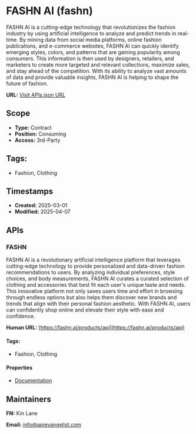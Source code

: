 # FASHN AI (fashn)
FASHN AI is a cutting-edge technology that revolutionizes the fashion industry by using artificial intelligence to analyze and predict trends in real-time. By mining data from social media platforms, online fashion publications, and e-commerce websites, FASHN AI can quickly identify emerging styles, colors, and patterns that are gaining popularity among consumers. This information is then used by designers, retailers, and marketers to create more targeted and relevant collections, maximize sales, and stay ahead of the competition. With its ability to analyze vast amounts of data and provide valuable insights, FASHN AI is helping to shape the future of fashion.

**URL:** [Visit APIs.json URL](https://raw.githubusercontent.com/api-evangelist/fashn/refs/heads/main/apis.yml)

## Scope

- **Type:** Contract 
- **Position:** Consuming 
- **Access:** 3rd-Party 

## Tags:

 - Fashion, Clothing

## Timestamps

- **Created:** 2025-03-01 
- **Modified:** 2025-04-07 

## APIs

### FASHN
FASHN AI is a revolutionary artificial intelligence platform that leverages cutting-edge technology to provide personalized and data-driven fashion recommendations to users. By analyzing individual preferences, style choices, and body measurements, FASHN AI curates a curated selection of clothing and accessories that best fit each user's unique taste and needs. This innovative platform not only saves users time and effort in browsing through endless options but also helps them discover new brands and trends that align with their personal fashion aesthetic. With FASHN AI, users can confidently shop online and elevate their style with ease and confidence.

**Human URL:** [https://fashn.ai/products/api](https://fashn.ai/products/api)


#### Tags:

 - Fashion, Clothing

#### Properties

- [Documentation](https://fashn.ai/products/api)

## Maintainers

**FN:** Kin Lane

**Email:** info@apievangelist.com

